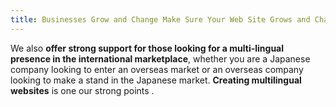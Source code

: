 ```yaml
---
title: Businesses Grow and Change Make Sure Your Web Site Grows and Changes with You!
---
```

We also **offer strong support for those looking for a multi-lingual presence in the international marketplace**, whether you are a Japanese company looking to enter an overseas market or an overseas company looking to make a stand in the Japanese market. **Creating multilingual websites** is one our strong points .

